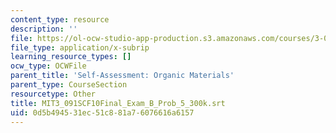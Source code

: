 ```yaml
---
content_type: resource
description: ''
file: https://ol-ocw-studio-app-production.s3.amazonaws.com/courses/3-091sc-introduction-to-solid-state-chemistry-fall-2010/0d5b494531ec51c881a76076616a6157_MIT3_091SCF10Final_Exam_B_Prob_5_300k.vtt
file_type: application/x-subrip
learning_resource_types: []
ocw_type: OCWFile
parent_title: 'Self-Assessment: Organic Materials'
parent_type: CourseSection
resourcetype: Other
title: MIT3_091SCF10Final_Exam_B_Prob_5_300k.srt
uid: 0d5b4945-31ec-51c8-81a7-6076616a6157
---
```

